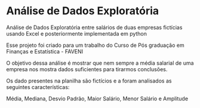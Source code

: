 # Análise de Dados Exploratória

Análise de Dados Exploratória entre salários de duas empresas fictícias usando Excel e posteriormente implementada em python

Esse projeto foi criado para um trabalho do Curso de Pós graduação em Finanças e Estatística - FAVENI

O objetivo dessa análise é mostrar que nem sempre a média salarial de uma empresa nos mostra dados suficientes para tirarmos conclusões.

Os dado presentes na planilha são fictícios e a foram analisados as seguintes características:

Média, Mediana, Desvio Padrão, Maior Salário, Menor Salário	e Amplitude
